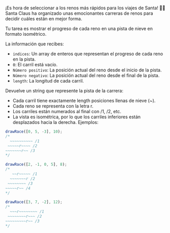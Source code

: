 ¡Es hora de seleccionar a los renos más rápidos para los viajes de Santa! 🦌🎄
Santa Claus ha organizado unas emocionantes carreras de renos para decidir cuáles están en mejor forma.

Tu tarea es mostrar el progreso de cada reno en una pista de nieve en formato isométrico.

La información que recibes:

- `indices`: Un array de enteros que representan el progreso de cada reno en la pista.
- `0`: El carril está vacío.
- `Número positivo`: La posición actual del reno desde el inicio de la pista.
- `Número negativo`: La posición actual del reno desde el final de la pista.
- `length`: La longitud de cada carril.

Devuelve un string que represente la pista de la carrera:

- Cada carril tiene exactamente length posiciones llenas de nieve (~).
- Cada reno se representa con la letra r.
- Los carriles están numerados al final con /1, /2, etc.
- La vista es isométrica, por lo que los carriles inferiores están desplazados hacia la derecha.
  Ejemplos:

```javascript
drawRace([0, 5, -3], 10);
/*
  ~~~~~~~~~~ /1
 ~~~~~r~~~~ /2
~~~~~~~r~~ /3
*/

drawRace([2, -1, 0, 5], 8);
/*
   ~~r~~~~~ /1
  ~~~~~~~r /2
 ~~~~~~~~ /3
~~~~~r~~ /4
*/

drawRace([3, 7, -2], 12);
/*
  ~~~r~~~~~~~~ /1
 ~~~~~~~~r~~~ /2
~~~~~~~~~r~~ /3
*/
```
